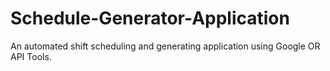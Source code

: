 # Schedule-Generator-Application
An automated shift scheduling and generating application using Google OR API Tools. 
